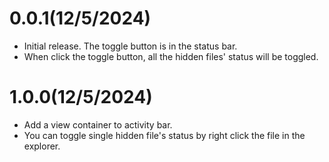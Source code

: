 # 0.0.1(12/5/2024)
- Initial release. The toggle button is in the status bar.
- When click the toggle button, all the hidden files' status will be toggled.

# 1.0.0(12/5/2024)
- Add a view container to activity bar.
- You can toggle single hidden file's status by right click the file in the explorer.
